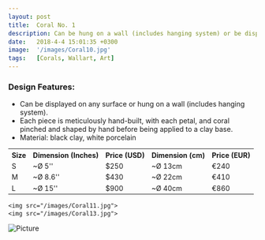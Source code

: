 ```yaml
---
layout: post
title:  Coral No. 1
description: Can be hung on a wall (includes hanging system) or be displayed on any surface.
date:   2018-4-4 15:01:35 +0300
image:  '/images/Coral10.jpg'
tags:   [Corals, Wallart, Art]
---
```

### Design Features:
* Can be displayed on any surface or hung on a wall (includes hanging system).
* Each piece is meticulously hand-built, with each petal, and coral pinched and shaped by hand before being applied to a clay base.
* Material: black clay, white porcelain


<div class="table-container">
  <table>
    <tr><th>Size</th><th>Dimension (Inches)</th><th>Price (USD)</th><th>Dimension (cm)</th><th>Price (EUR)</th></tr>
    <tr><td>S</td><td>~Ø 5''</td><td>$250</td><td>~Ø 13cm</td><td>€240</td></tr>
    <tr><td>M</td><td>~Ø 8.6'' </td><td>$430</td><td>~Ø 22cm</td><td>€410</td></tr>
	<tr><td>L</td><td>~Ø 15'' </td><td>$900</td><td>~Ø 40cm</td><td>€860</td></tr>
  
  </table>
</div>


<div class="gallery-box">
  <div class="gallery">

    <img src="/images/Coral11.jpg">
    <img src="/images/Coral13.jpg">
	
 
  </div>
</div>

![Picture]({{site.baseurl}}/images/Coral17.jpg)
